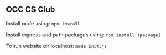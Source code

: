 ## OCC CS Club

Install node using: `npm install`

Install express and path packages using: `npm install (package)`

To run website on localhost: `node init.js`
